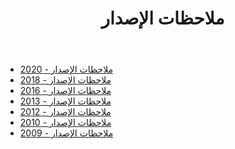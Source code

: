 ﻿---
title: ملاحظات الإصدار
type: docs
weight: 70
url: /ar/jasperreports/release-notes/
---
- [ملاحظات الإصدار - 2020](/cells/ar/jasperreports/release-notes-2020/)
- [ملاحظات الإصدار - 2018](/cells/ar/jasperreports/release-notes-2018/)
- [ملاحظات الإصدار - 2016](/cells/ar/jasperreports/release-notes-2016/)
- [ملاحظات الإصدار - 2013](/cells/ar/jasperreports/release-notes-2013/)
- [ملاحظات الإصدار - 2012](/cells/ar/jasperreports/release-notes-2012/)
- [ملاحظات الإصدار - 2010](/cells/ar/jasperreports/release-notes-2010/)
- [ملاحظات الإصدار - 2009](/cells/ar/jasperreports/release-notes-2009/)
